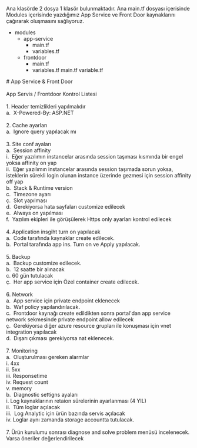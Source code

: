 Ana klasörde 2 dosya 1 klasör bulunmaktadır.
Ana main.tf dosyası içerisinde Modules içerisinde yazdığımız App Service ve Front Door kaynaklarını çağırarak oluşmasını sağlıyoruz.

- modules
  - app-service
    - main.tf
    - variables.tf  
  - frontdoor
    - main.tf
    - variables.tf
main.tf
variable.tf


<p align="left"># App Service & Front Door <br><br>App Servis / Frontdoor  Kontrol Listesi<br>         <br>    1. Header temizlikleri yapılmalıdır <br>        a.  X-Powered-By: ASP.NET        <br>         <br>    2. Cache ayarları<br>        a.  Ignore query yapılacak mı <br>     <br>    3. Site conf ayaları<br>        a.  Session affinity<br>            i.  Eğer yazılımın instancelar arasında session taşıması kısmında bir engel yoksa affinity on yap<br>            ii.  Eğer yazılımın instancelar arasında session taşımada sorun yoksa, isteklerin sürekli login olunan instance üzerinde gezmesi için session affinity off yap<br>        b.  Stack & Runtime version<br>        c.  Timezone ayarı<br>        ç.  Slot yapılması <br>        d.  Gerekiyorsa hata sayfaları customize edilecek<br>        e.  Always on yapılması<br>        f.  Yazılım ekipleri ile görüşülerek Https only ayarları kontrol edilecek<br>         <br>    4. Application insgiht turn on yapılacak<br>        a.  Code tarafında kaynaklar create edilecek.  <br>        b.  Portal tarafında app ins. Turn on ve Apply yapılacak.<br>         <br>    5. Backup<br>        a.  Backup customize edilecek.  <br>        b.  12 saatte bir alınacak<br>        c.  60 gün tutulacak<br>        ç.  Her app service için Özel container create edilecek. <br>         <br>    6. Network<br>        a.  App service için private endpoint eklenecek <br>        b.  Waf policy yapılandırılacak.<br>        c.  Frontdoor kaynağı create edildikten sonra portal'dan app service network sekmesinde private endpoint allow edilecek<br>        ç.  Gerekiyorsa diğer azure resource grupları ile konuşması için vnet integration yapılacak <br>        d.  Dışarı çıkması gerekiyorsa nat eklenecek.<br>         <br>    7. Monitoring<br>        a.  Oluşturulması gereken alarmlar<br>            i. 4xx<br>            ii. 5xx<br>            iii. Responsetime<br>            iv. Request count<br>            v. memory   <br>        b.  Diagnostic settigns ayaları<br>            i. Log kaynaklarının retaion sürelerinin ayarlanması (4 YIL)<br>            ii.  Tüm loglar açılacak<br>            iii.  Log Analytic için ürün bazında servis açılacak <br>            iv.  Loglar aynı zamanda storage accountta tutulacak.<br>             <br>    7. Ürün kurulumu sonrası diagnose and solve problem menüsü incelenecek.<br>       Varsa öneriler değerlendirilecek</p>

###
